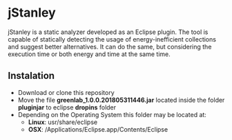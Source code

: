 # jStanley
jStanley is a static analyzer developed as an Eclipse plugin. The tool is capable of statically detecting the usage of energy-inefficient collections and suggest better alternatives. It can do the same, but considering the execution time or both energy and time at the same time.

## Instalation
- Download or clone this repository
- Move the file **greenlab_1.0.0.201805311446.jar** located inside the folder **pluginjar** to eclipse **dropins** folder
- Depending on the Operating System this folder may be located at:
	- **Linux**: usr/share/eclipse 
	- **OSX**: /Applications/Eclipse.app/Contents/Eclipse
